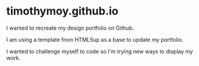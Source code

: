 # timothymoy.github.io

I wanted to recreate my design portfolio on Github. 

I am using a template from HTML5up as a base to update my portfolio.

I wanted to challenge myself to code so I'm trying new ways to display my work.
